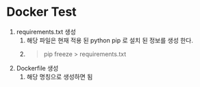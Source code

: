 # Docker Test

1. requirements.txt 생성
    1. 해당 파일은 현재 적용 된 python pip 로 설치 된 정보를 생성 한다.
    1. > pip freeze > requirements.txt
1. Dockerfile 생성
    1. 해당 명칭으로 생성하면 됨